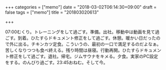 +++
categories = ["memo"]
date = "2018-03-02T06:14:30+09:00"
draft = false
tags = ["memo"]
title = "201803020613"

+++

07:00むくり。トレーニングをして過ごす。準備。出社。移動中は動画を見て過ごす。到着。ひたすらドキュメント修正をして過ごす。休憩。暖かい日だったので外に出る。チキンカツ定食。こういうの、最初の一口で満足するのだよなぁ。苦しくなりつつも食べ終える。残り時間は昼寝。行動再開。ひたすらドキュメント修正をして過ごす。退社。帰宅。ジムサウナをキメる。夕食。実家のPC設定をする。のんびり過ごす。23:45おねむ。そして今。

